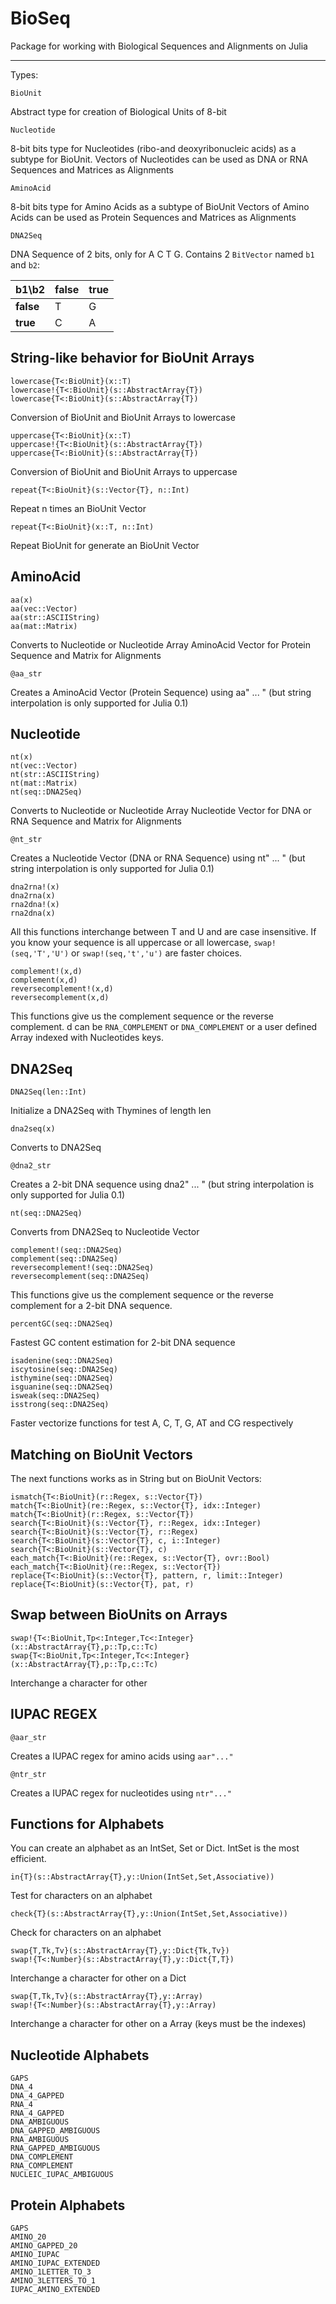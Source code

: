 BioSeq
=========

Package for working with Biological Sequences and Alignments on Julia

-----------------------------------------

Types:

	BioUnit

Abstract type for creation of Biological Units of 8-bit

	Nucleotide

8-bit bits type for Nucleotides (ribo-and deoxyribonucleic acids) as a subtype for BioUnit.
Vectors of Nucleotides can be used as DNA or RNA Sequences and Matrices as Alignments

	AminoAcid

8-bit bits type for Amino Acids as a subtype of BioUnit
Vectors of Amino Acids can be used as Protein Sequences and Matrices as Alignments

	DNA2Seq

DNA Sequence of 2 bits, only for A C T G.
Contains 2 `BitVector` named `b1` and `b2`:

b1\b2 | false | true 
--------|--------|-------
**false** |   T   |  G
**true**  |   C   |  A


String-like behavior for BioUnit Arrays
-----------------------------------------

	lowercase{T<:BioUnit}(x::T)
	lowercase!{T<:BioUnit}(s::AbstractArray{T})
	lowercase{T<:BioUnit}(s::AbstractArray{T})

Conversion of BioUnit and BioUnit Arrays to lowercase

	uppercase{T<:BioUnit}(x::T)
	uppercase!{T<:BioUnit}(s::AbstractArray{T})
	uppercase{T<:BioUnit}(s::AbstractArray{T})

Conversion of BioUnit and BioUnit Arrays to uppercase

	repeat{T<:BioUnit}(s::Vector{T}, n::Int)

Repeat n times an BioUnit Vector

	repeat{T<:BioUnit}(x::T, n::Int)

Repeat BioUnit for generate an BioUnit Vector

AminoAcid
----------

	aa(x)
	aa(vec::Vector)
	aa(str::ASCIIString)
	aa(mat::Matrix)

Converts to Nucleotide or Nucleotide Array
AminoAcid Vector for Protein Sequence and Matrix for Alignments

	@aa_str

Creates a AminoAcid Vector (Protein Sequence) using aa" ... " (but string interpolation is only supported for Julia 0.1)


Nucleotide
----------

	nt(x)
	nt(vec::Vector)
	nt(str::ASCIIString)
	nt(mat::Matrix)
	nt(seq::DNA2Seq)

Converts to Nucleotide or Nucleotide Array
Nucleotide Vector for DNA or RNA Sequence and Matrix for Alignments

	@nt_str

Creates a Nucleotide Vector (DNA or RNA Sequence) using nt" ... " (but string interpolation is only supported for Julia 0.1)

	dna2rna!(x)
	dna2rna(x)
	rna2dna!(x)
	rna2dna(x)

All this functions interchange between T and U and are case insensitive. If you know your sequence is all uppercase or all lowercase, `swap!(seq,'T','U')` or `swap!(seq,'t','u')` are faster choices.

	complement!(x,d)
	complement(x,d)
	reversecomplement!(x,d)
	reversecomplement(x,d)

This functions give us the complement sequence or the reverse complement. d can be `RNA_COMPLEMENT` or `DNA_COMPLEMENT` or a user defined Array indexed with Nucleotides keys.

DNA2Seq
-------

	DNA2Seq(len::Int)

Initialize a DNA2Seq with Thymines of length len

	dna2seq(x)

Converts to DNA2Seq

	@dna2_str

Creates a 2-bit DNA sequence using dna2" ... " (but string interpolation is only supported for Julia 0.1)

	nt(seq::DNA2Seq)

Converts from DNA2Seq to Nucleotide Vector

	complement!(seq::DNA2Seq)
	complement(seq::DNA2Seq)
	reversecomplement!(seq::DNA2Seq)
	reversecomplement(seq::DNA2Seq)

This functions give us the complement sequence or the reverse complement for a 2-bit DNA sequence.

	percentGC(seq::DNA2Seq)

Fastest GC content estimation for 2-bit DNA sequence

	isadenine(seq::DNA2Seq)
	iscytosine(seq::DNA2Seq)
	isthymine(seq::DNA2Seq)
	isguanine(seq::DNA2Seq)
	isweak(seq::DNA2Seq)
	isstrong(seq::DNA2Seq)

Faster vectorize functions for test A, C, T, G, AT and CG respectively

Matching on BioUnit Vectors
----------------------------

The next functions works as in String but on BioUnit Vectors:

	ismatch{T<:BioUnit}(r::Regex, s::Vector{T})
	match{T<:BioUnit}(re::Regex, s::Vector{T}, idx::Integer)
	match{T<:BioUnit}(r::Regex, s::Vector{T})
	search{T<:BioUnit}(s::Vector{T}, r::Regex, idx::Integer)
	search{T<:BioUnit}(s::Vector{T}, r::Regex)
	search{T<:BioUnit}(s::Vector{T}, c, i::Integer)
	search{T<:BioUnit}(s::Vector{T}, c)
	each_match{T<:BioUnit}(re::Regex, s::Vector{T}, ovr::Bool)
	each_match{T<:BioUnit}(re::Regex, s::Vector{T})
	replace{T<:BioUnit}(s::Vector{T}, pattern, r, limit::Integer)
	replace{T<:BioUnit}(s::Vector{T}, pat, r)

Swap between BioUnits on Arrays
---------------------------------

	swap!{T<:BioUnit,Tp<:Integer,Tc<:Integer}(x::AbstractArray{T},p::Tp,c::Tc)
	swap{T<:BioUnit,Tp<:Integer,Tc<:Integer}(x::AbstractArray{T},p::Tp,c::Tc)

Interchange a character for other


IUPAC REGEX
-----------

	@aar_str

Creates a IUPAC regex for amino acids using `aar"..."`

	@ntr_str

Creates a IUPAC regex for nucleotides using `ntr"..."`

Functions for Alphabets
-----------------------

You can create an alphabet as an IntSet, Set or Dict.
IntSet is the most efficient.

	in{T}(s::AbstractArray{T},y::Union(IntSet,Set,Associative))

Test for characters on an alphabet

	check{T}(s::AbstractArray{T},y::Union(IntSet,Set,Associative))

Check for characters on an alphabet

	swap{T,Tk,Tv}(s::AbstractArray{T},y::Dict{Tk,Tv})
	swap!{T<:Number}(s::AbstractArray{T},y::Dict{T,T})

Interchange a character for other on a Dict

	swap{T,Tk,Tv}(s::AbstractArray{T},y::Array)
	swap!{T<:Number}(s::AbstractArray{T},y::Array)

Interchange a character for other on a Array (keys must be the indexes)


Nucleotide Alphabets
--------------------

	GAPS
	DNA_4
	DNA_4_GAPPED
	RNA_4
	RNA_4_GAPPED
	DNA_AMBIGUOUS
	DNA_GAPPED_AMBIGUOUS
	RNA_AMBIGUOUS
	RNA_GAPPED_AMBIGUOUS
	DNA_COMPLEMENT
	RNA_COMPLEMENT
	NUCLEIC_IUPAC_AMBIGUOUS
	
	
Protein Alphabets
-----------------

	GAPS
	AMINO_20
	AMINO_GAPPED_20
	AMINO_IUPAC
	AMINO_IUPAC_EXTENDED
	AMINO_1LETTER_TO_3
	AMINO_3LETTERS_TO_1
	IUPAC_AMINO_EXTENDED
